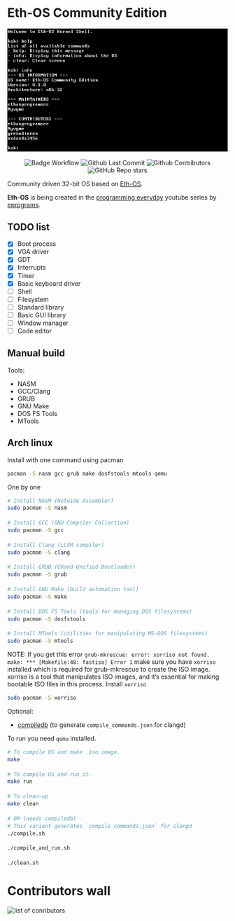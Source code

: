 # Eth-OS Community Edition
<div align="center">

<img src="./.github/imgs/os-screenshot.png" />

![Badge Workflow](https://github.com/ethanprogramser/eth-os-com/actions/workflows/ci.yml/badge.svg)
![Github Last Commit](https://img.shields.io/github/last-commit/ethanprogramser/eth-os-com)
![Github Contributors](https://img.shields.io/github/contributors/ethanprogramser/eth-os-com)
![GitHub Repo stars](https://img.shields.io/github/stars/ethanprogramser/eth-os-com)

</div>

Community driven 32-bit OS based on
[Eth-OS](https://github.com/ethanprogramser/eth-os).

__Eth-OS__ is being created in the
[programming everyday](https://www.youtube.com/watch?v=fyZ0Gs9W194&list=PL29dTm11fF9QNI7_xIxwjcaLFCeNhaCym&pp=iAQB)
youtube series by [eprograms](https://www.youtube.com/@eprograms).

## TODO list
* [x] Boot process
* [x] VGA driver
* [x] GDT
* [x] Interrupts
* [x] Timer
* [x] Basic keyboard driver
* [ ] Shell
* [ ] Filesystem
* [ ] Standard library
* [ ] Basic GUI library
* [ ] Window manager
* [ ] Code editor

## Manual build
Tools:
* NASM
* GCC/Clang
* GRUB
* GNU Make
* DOS FS Tools
* MTools

## Arch linux
Install with one command using pacman

``` bash
pacman -S nasm gcc grub make dosfstools mtools qemu
```
One by one

```bash
# Install NASM (Netwide Assembler)
sudo pacman -S nasm

# Install GCC (GNU Compiler Collection)
sudo pacman -S gcc

# Install Clang (LLVM compiler)
sudo pacman -S clang

# Install GRUB (GRand Unified Bootloader)
sudo pacman -S grub

# Install GNU Make (build automation tool)
sudo pacman -S make

# Install DOS FS Tools (tools for managing DOS filesystems)
sudo pacman -S dosfstools

# Install MTools (utilities for manipulating MS-DOS filesystems)
sudo pacman -S mtools
```
NOTE: If you get this error
``grub-mkrescue: error: xorriso not found.
make: *** [Makefile:48: fastiso] Error 1`` make sure you have ``xorriso`` installed which is required for grub-mkrescue to create the ISO image. xorriso is a tool that manipulates ISO images, and it’s essential for making bootable ISO files in this process.
Install ``xorriso``
```bash
sudo pacman -S xorriso
```


Optional:
* [compiledb](https://github.com/nickdiego/compiledb) (to generate
`compile_commands.json` for clangd)

To run you need `qemu` installed.

``` sh
# To compile OS and make .iso image.
make

# To compile OS and run it.
make run

# To clean-up
make clean

# OR (needs compiledb)
# This variant generates `compile_commands.json` for clangd
./compile.sh

./compile_and_run.sh

./clean.sh
```

# Contributors wall
![list of conributors](https://contrib.rocks/image?repo=ethanprogramser/eth-os-com)
